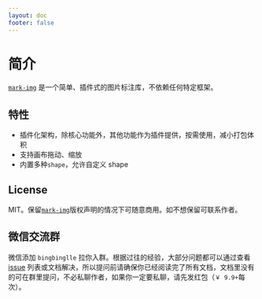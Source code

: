 ```yaml
---
layout: doc
footer: false
---
```


# 简介

[`mark-img`](https://www.npmjs.com/package/mark-img) 是一个简单、插件式的图片标注库，不依赖任何特定框架。

## 特性

- 插件化架构，除核心功能外，其他功能作为插件提供，按需使用，减小打包体积
- 支持画布拖动、缩放
- 内置多种`shape`，允许自定义 shape

## License

MIT。保留[`mark-img`](https://github.com/hxdyj/image-mark/blob/main/LICENSE)版权声明的情况下可随意商用。如不想保留可联系作者。

## 微信交流群

微信添加 `bingbinglle` 拉你入群。根据过往的经验，大部分问题都可以通过查看 [issue](https://github.com/hxdyj/image-mark/issues) 列表或文档解决，所以提问前请确保你已经阅读完了所有文档，文档里没有的可在群里提问，不必私聊作者，如果你一定要私聊，请先发红包（`￥ 9.9+`每次）。
